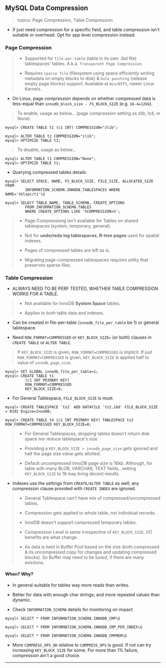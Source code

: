 
## MySQL Data Compression

> topics: Page Compression, Table Compression

* If just need compression for a specific field, and table compression isn't suitable or overhead. Opt for app level compression instead.


### Page Compression

> * Supported for `file-per-table` (table in its own .ibd file) tablespaces' tables. A.k.a. `Transparent Page Compression`.
>
> * Requires `sparse file` (filesystem using space efficiently writing metadata on empty blocks to disk) & `hole punching` (release empty page blocks) support. Available at `Win/NTFS`, newer Linux Kernels.

* On Linux, page compression depends on whether compressed data is less-equal than `innodb_block_size - FS_BLOCK_SIZE` (e.g. `16-4=12kb`).

> To enable, usage as below... (page compression setting as zlib, lz4, or None)

```
mysql> CREATE TABLE t1 (c1 INT) COMPRESSION="zlib";

mysql> ALTER TABLE t2 COMPRESSION="zlib";
mysql> OPTIMIZE TABLE t2;
```

> To disable, usage as below...

```
mysql> ALTER TABLE t1 COMPRESSION="None";
mysql> OPTIMIZE TABLE t1;
```
* Querying compressed tables details

```
mysql> SELECT SPACE, NAME, FS_BLOCK_SIZE, FILE_SIZE, ALLOCATED_SIZE FROM
         INFORMATION_SCHEMA.INNODB_TABLESPACES WHERE NAME='tblspc/t1'\G

mysql> SELECT TABLE_NAME, TABLE_SCHEMA, CREATE_OPTIONS
         FROM INFORMATION_SCHEMA.TABLES
         WHERE CREATE_OPTIONS LIKE '%COMPRESSION=%';
```

> * Page Compressiong isn't available for Tables on shared tablespaces (system, temporary, general).
>
> * Not for **undo/redo log tablespaces**, **R-tree pages** used for spatial indexes.
>
> * Pages of compressed tables are left as is.
>
> * Migrating page-compressed tablespaces requires utility that preserves sparse files.


### Table Compression

* ALWAYS NEED TO BE PERF TESTED, WHETHER TABLE COMPRESSION WORKS FOR A TABLE.

> * Not available for InnoDB **System Space** tables.
>
> * Applies to both table data and indexes.

* Can be created in file-per-table (`innodb_file_per_table` be 1) or general tablespace.

* Need `ROW_FORMAT=COMPRESSED` or `KEY_BLOCK_SIZE=` (or both) clauses in `CREATE TABLE` or `ALTER TABLE`.

> If `KEY_BLOCK_SIZE` is given, `ROW_FORMAT=COMPRESSED` is implicit. If just `ROW_FORMAT=COMPRESSED` is given, `KEY_BLOCK_SIZE` is applied half to value of `innodb_page_size`.

```
mysql> SET GLOBAL innodb_file_per_table=1;
mysql> CREATE TABLE t1
         (c1 INT PRIMARY KEY)
         ROW_FORMAT=COMPRESSED
         KEY_BLOCK_SIZE=8;
```

* For General Tablespace, `FILE_BLOCK_SIZE` is must.

```
mysql> CREATE TABLESPACE `ts2` ADD DATAFILE 'ts2.ibd' FILE_BLOCK_SIZE = 8192 Engine=InnoDB;

mysql> CREATE TABLE t4 (c1 INT PRIMARY KEY) TABLESPACE ts2 ROW_FORMAT=COMPRESSED KEY_BLOCK_SIZE=8;
```

> * For General Tablespaces, dropping tables doesn't return disk space nor reduce tablespace's size.
>
> * Providing a `KEY_BLOCK_SIZE > innodb_page_size` gets ignored and half the page size value gets allotted.
>
> * Default uncompressed InnoDB page size is 16kb. Although, for table with many BLOB, VARCHAR, TEXT fields.. setting `KEY_BLOCK_SIZE` to 16 may bring decent results.

* Indexes use the settings from `CREATE/ALTER TABLE` as well; any compression clause provided with `CREATE INDEX` are ignored.

> * General Tablespace can't have mix of compressed/uncompressed tables.
>
> * Compression gets applied to whole table, not individual records.
>
> * InnoDB doesn't support compressed temporary tables.
>
> * Compression Level is same irrespective of `KEY_BLOCK_SIZE`, I/O benefits are what change.
>
> * As data is held in Buffer Pool based on the size (both compressed & its uncompressed copy for changes and updating compressed blocks). So Buffer may need to be tuned, if there are many evictions.

#### When? Why?

* In general suitable for tables way more reads than writes.

* Better for data with enough char strings; and more repeated values than dynamic.

* Check `INFORMATION_SCHEMA` details for monitoring on impact

```
mysql> SELECT * FROM INFORMATION_SCHEMA.INNODB_CMP\G

mysql> SELECT * FROM INFORMATION_SCHEMA.INNODB_CMP_PER_INDEX\G

mysql> SELECT * FROM INFORMATION_SCHEMA.INNODB_CMPMEM\G
```

* More `COMPRESS_OPS_OK` relative to `COMPRESS_OPS` is good. If not can try increasing `KEY_BLOCK_SIZE` for some. For more than 1% failure, compression ain't a good choice.

---
